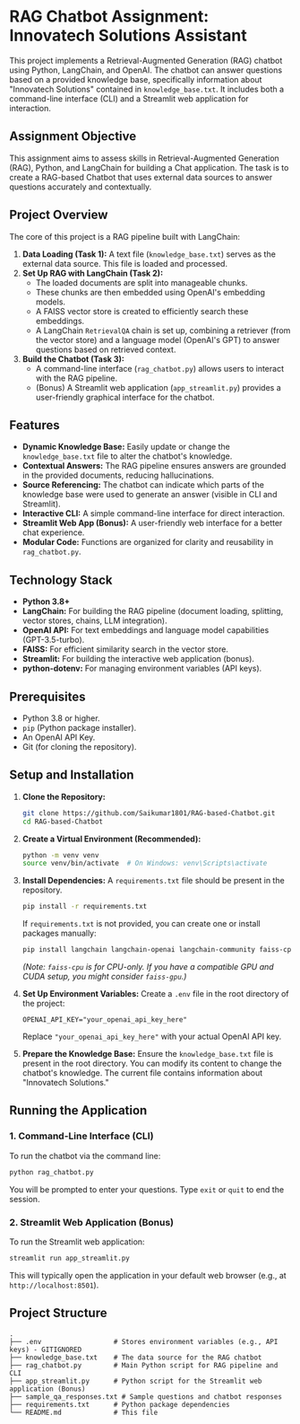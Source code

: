 # RAG Chatbot Assignment: Innovatech Solutions Assistant

This project implements a Retrieval-Augmented Generation (RAG) chatbot using Python, LangChain, and OpenAI. The chatbot can answer questions based on a provided knowledge base, specifically information about "Innovatech Solutions" contained in `knowledge_base.txt`. It includes both a command-line interface (CLI) and a Streamlit web application for interaction.

## Assignment Objective

This assignment aims to assess skills in Retrieval-Augmented Generation (RAG), Python, and LangChain for building a Chat application. The task is to create a RAG-based Chatbot that uses external data sources to answer questions accurately and contextually.

## Project Overview

The core of this project is a RAG pipeline built with LangChain:

1.  **Data Loading (Task 1):** A text file (`knowledge_base.txt`) serves as the external data source. This file is loaded and processed.
2.  **Set Up RAG with LangChain (Task 2):**
    *   The loaded documents are split into manageable chunks.
    *   These chunks are then embedded using OpenAI's embedding models.
    *   A FAISS vector store is created to efficiently search these embeddings.
    *   A LangChain `RetrievalQA` chain is set up, combining a retriever (from the vector store) and a language model (OpenAI's GPT) to answer questions based on retrieved context.
3.  **Build the Chatbot (Task 3):**
    *   A command-line interface (`rag_chatbot.py`) allows users to interact with the RAG pipeline.
    *   (Bonus) A Streamlit web application (`app_streamlit.py`) provides a user-friendly graphical interface for the chatbot.

## Features

*   **Dynamic Knowledge Base:** Easily update or change the `knowledge_base.txt` file to alter the chatbot's knowledge.
*   **Contextual Answers:** The RAG pipeline ensures answers are grounded in the provided documents, reducing hallucinations.
*   **Source Referencing:** The chatbot can indicate which parts of the knowledge base were used to generate an answer (visible in CLI and Streamlit).
*   **Interactive CLI:** A simple command-line interface for direct interaction.
*   **Streamlit Web App (Bonus):** A user-friendly web interface for a better chat experience.
*   **Modular Code:** Functions are organized for clarity and reusability in `rag_chatbot.py`.

## Technology Stack

*   **Python 3.8+**
*   **LangChain:** For building the RAG pipeline (document loading, splitting, vector stores, chains, LLM integration).
*   **OpenAI API:** For text embeddings and language model capabilities (GPT-3.5-turbo).
*   **FAISS:** For efficient similarity search in the vector store.
*   **Streamlit:** For building the interactive web application (bonus).
*   **python-dotenv:** For managing environment variables (API keys).

## Prerequisites

*   Python 3.8 or higher.
*   `pip` (Python package installer).
*   An OpenAI API Key.
*   Git (for cloning the repository).

## Setup and Installation

1.  **Clone the Repository:**
    ```bash
    git clone https://github.com/Saikumar1801/RAG-based-Chatbot.git
    cd RAG-based-Chatbot
    ```

2.  **Create a Virtual Environment (Recommended):**
    ```bash
    python -m venv venv
    source venv/bin/activate  # On Windows: venv\Scripts\activate
    ```

3.  **Install Dependencies:**
    A `requirements.txt` file should be present in the repository.
    ```bash
    pip install -r requirements.txt
    ```
    If `requirements.txt` is not provided, you can create one or install packages manually:
    ```bash
    pip install langchain langchain-openai langchain-community faiss-cpu openai python-dotenv streamlit tiktoken
    ```
    *(Note: `faiss-cpu` is for CPU-only. If you have a compatible GPU and CUDA setup, you might consider `faiss-gpu`.)*

4.  **Set Up Environment Variables:**
    Create a `.env` file in the root directory of the project:
    ```
    OPENAI_API_KEY="your_openai_api_key_here"
    ```
    Replace `"your_openai_api_key_here"` with your actual OpenAI API key.

5.  **Prepare the Knowledge Base:**
    Ensure the `knowledge_base.txt` file is present in the root directory. You can modify its content to change the chatbot's knowledge. The current file contains information about "Innovatech Solutions."

## Running the Application

### 1. Command-Line Interface (CLI)

To run the chatbot via the command line:
```bash
python rag_chatbot.py
```
You will be prompted to enter your questions. Type `exit` or `quit` to end the session.

### 2. Streamlit Web Application (Bonus)

To run the Streamlit web application:
```bash
streamlit run app_streamlit.py
```
This will typically open the application in your default web browser (e.g., at `http://localhost:8501`).

## Project Structure

```
.
├── .env                  # Stores environment variables (e.g., API keys) - GITIGNORED
├── knowledge_base.txt    # The data source for the RAG chatbot
├── rag_chatbot.py        # Main Python script for RAG pipeline and CLI
├── app_streamlit.py      # Python script for the Streamlit web application (Bonus)
├── sample_qa_responses.txt # Sample questions and chatbot responses
├── requirements.txt      # Python package dependencies
└── README.md             # This file
```
